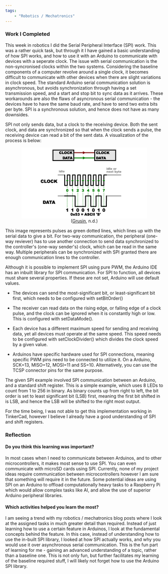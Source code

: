 ```yaml
---
tags: 
    - "Robotics / Mechatronics"
---
```

### Work I Completed

This week in robotics I did the Serial Peripheral Interface (SPI) work. This was a rather quick task, but through it I have gained a basic understanding of how SPI works, and how to use it with an Arduino to communicate with devices with a seperate clock. The issue with serial communication is the non-syncronised clocks within the two systems. Considering the baseline components of a computer revolve around a single clock, it becomes difficult to communicate with other devices when there are slight variations in clock speed. The standard Arduino serial communication solution is asynchronous, but avoids synchronization through having a set transmission speed, and a start and stop bit to sync data as it arrives. These workarounds are also the flaws of asyncronous serial communication - the devices have to have the same baud rate, and have to send two extra bits per byte. SPI is a synchronous solution, and hence does not have as many downsides.

SPI not only sends data, but a clock to the receiving device. Both the sent clock, and data are synchronized so that when the clock sends a pulse, the receiving device can read a bit of the sent data. A visualization of the process is below:

<figure style="text-align: center;">
<img src="/assets/SPI/SPI_Visualization.png" style="display: block; margin: 0 auto;">
<figcaption>(<a href="https://learn.sparkfun.com/tutorials/serial-peripheral-interface-spi/all">Grusin</a>, n.d.)</figcaption>
</figure>

This image represents pulses as green dotted lines, which lines up with the serial data to give a bit. For two-way communication, the peripheral (one-way reviever) has to use another connection to send data synchronized to the controller's (one-way sender's) clock, which can be read in the same way. Multiple peripherals can be synchronized with SPI granted there are enough communication lines to the controller.

Although it is possible to implement SPI using pure PWM, the Arduino IDE has an inbuilt library for SPI communication. For SPI to function, all devices must share several properties. If these are not set, Arduino will use default values.

* The devices can send the most-significant bit, or least-significant bit first, which needs to be configured with setBitOrder()

* The receiver can read data on the rising edge, or falling edge of a clock pulse, and the clock can be ignored when it is constantly high or low. This is configured with setDataMode().

* Each device has a different maximum speed for sending and receiving data, yet all devices must operate at the same speed. This speed needs to be configured with setClockDivider() which divides the clock speed by a given value.

* Arduinos have specific hardware used for SPI connections, meaning specific PWM pins need to be connected to utilize it. On a Arduino, SCK=13, MISO=12, MOSI=11 and SS=10. Alternatively, you can use the TCSP connector pins for the same purpose.

The given SPI example involved SPI communication between an Arduino, and a standard shift register. This is a simple example, which uses 8 LEDs to count from 1 to 256 in binary. As binary counts up from right to left, the bit order is set to least significant bit (LSB) first, meaning the first bit shifted in is LSB, and hence the LSB will be shifted to the right most output. 

For the time being, I was not able to get this implementation working in TinkerCad, however I believe I already have a good understanding of SPI and shift registers.

### Reflection

#### Do you think this learning was important?

In most cases when I need to communicate between Arduinos, and to other microcontrollers, it makes most sense to use SPI. You can even communicate with microSD cards using SPI. Currently, none of my project ideas require communication between microcontrollers however I am sure that something will require it in the future. Some potential ideas are using SPI on an Arduino to offload computationally heavy tasks to a Raspberry Pi which would allow complex tasks like AI, and allow the use of superior Arduino peripheral libraries.

#### Which activities helped you learn the most?

I am seeing a trend with my robotics / mechatronics blog posts where I look at the assigned tasks in much greater detail than required. Instead of just learning how to use a certain feature in Arduinos, I look at the fundamental concepts behind the feature. In this case, instead of understanding how to use the in-built SPI library, I looked at how SPI actually works, and why you would use it over asynchronous serial communication. This is the fun part of learning for me - gaining an advanced understanding of a topic, rather than a baseline one. This is not only fun, but further facilitates my learning of the baseline required stuff, I will likely not forget how to use the Arduino SPI library. 